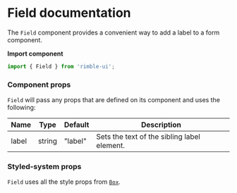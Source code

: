 # Field documentation

The `Field` component provides a convenient way to add a label to a form component.

**Import component**

```jsx
import { Field } from 'rimble-ui';
```

<!-- STORY -->

### Component props

`Field` will pass any props that are defined on its component and uses the following:

| Name  | Type   | Default | Description                                 |
| ----- | ------ | ------- | ------------------------------------------- |
| label | string | "label" | Sets the text of the sibling label element. |

### Styled-system props

`Field` uses all the style props from [`Box`](https://consensys.github.io/rimble-ui/?path=/story/components-layout-box--documentation).
